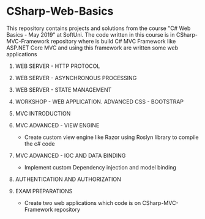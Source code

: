 # CSharp-Web-Basics
This repository contains projects and solutions from the course "C# Web Basics - May 2019" at SoftUni.
The code written in this course is in CSharp-MVC-Framework repository where is build C# MVC Framework like ASP.NET Core MVC and using this framework are written some web applications

  1. WEB SERVER - HTTP PROTOCOL
  
  2. WEB SERVER - ASYNCHRONOUS PROCESSING
  
  3. WEB SERVER - STATE MANAGEMENT
  
  4. WORKSHOP - WEB APPLICATION. ADVANCED CSS - BOOTSTRAP
  
  5. MVC INTRODUCTION
  
  6. MVC ADVANCED - VIEW ENGINE
      - Create custom view engine like Razor using Roslyn library to compile the c# code
  
  7. MVC ADVANCED - IOC AND DATA BINDING
      - Implement custom Dependency injection and model binding
  
  8. AUTHENTICATION AND AUTHORIZATION
  
  9. EXAM PREPARATIONS
      - Create two web applications which code is on CSharp-MVC-Framework repository
